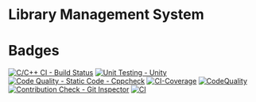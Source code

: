 # Library Management System


# Badges 

[![C/C++ CI - Build Status](https://github.com/prakash283/MiniProject_C/actions/workflows/c_cpp.yml/badge.svg)](https://github.com/prakash283/MiniProject_C/actions/workflows/c_cpp.yml)
[![Unit Testing - Unity](https://github.com/prakash283/MiniProject_C/actions/workflows/unity.yml/badge.svg)](https://github.com/prakash283/MiniProject_C/actions/workflows/unity.yml)
[![Code Quality - Static Code - Cppcheck](https://github.com/prakash283/MiniProject_C/actions/workflows/cppcheck.yml/badge.svg)](https://github.com/prakash283/MiniProject_C/actions/workflows/cppcheck.yml)
[![CI-Coverage](https://github.com/prakash283/MiniProject_C/actions/workflows/gcov.yml/badge.svg)](https://github.com/prakash283/MiniProject_C/actions/workflows/gcov.yml)
[![CodeQuality](https://www.code-inspector.com/project/24865/score/svg)](https://www.code-inspector.com/project/24865/score/svg)
[![Contribution Check - Git Inspector](https://github.com/prakash283/MiniProject_C/actions/workflows/gitinspector.yml/badge.svg)](https://github.com/prakash283/MiniProject_C/actions/workflows/gitinspector.yml)
[![CI](https://github.com/prakash283/MiniProject_C/actions/workflows/main.yml/badge.svg)](https://github.com/prakash283/MiniProject_C/actions/workflows/main.yml)
